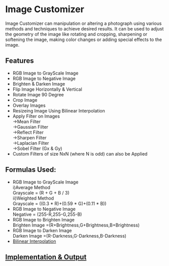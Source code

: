 # Image Customizer
Image Customizer can manipulation or altering a photograph using various methods and techniques to achieve desired results. It can be used to adjust the geometry of the image like rotating and cropping, sharpening or softening the image, making color changes or adding special effects to the image.

## Features
* RGB Image to GrayScale Image
* RGB Image to Negative Image
* Brighten & Darken Image
* Flip Image Horizontally & Vertical
* Rotate Image 90 Degree
* Crop Image
* Overlay Images
* Resizeing Image Using Bilinear Interpolation
* Apply Filter on Images 
</br>->Mean Filter
</br>->Gaussian Filter
</br>->Reflect Filter
</br>->Sharpen Filter
</br>->Laplacian Filter
</br>->Sobel Filter (Gx & Gy)
* Custom Filters of size NxN (where N is odd) can also be Applied

## Formulas Used:
* RGB Image to GrayScale Image
</br>i)Average Method
</br>Grayscale = (R + G + B / 3)
</br>ii)Weighted Method
</br>Grayscale = ((0.3 * R)+(0.59 * G)+(0.11 * B))
* RGB Image to Negative Image
</br>Negative = (255-R,255-G,255-B)
* RGB Image to Brighten Image
</br>Brighten Image =(R+Brightness,G+Brightness,B+Brightness)
* RGB Image to Darken Image
</br>Darken Image =(R-Darkness,G-Darkness,B-Darkness)
* [Bilinear Interpolation](https://en.wikipedia.org/wiki/Bilinear_interpolation) 

## [Implementation & Output](https://github.com/PrakharPipersania/Image-Customizer/blob/main/image%20customizer.ipynb)
